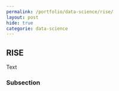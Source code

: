 ```yaml
---
permalink: /portfolio/data-science/rise/
layout: post
hide: true
categorie: data-science
---
```


## RISE

Text

### Subsection



